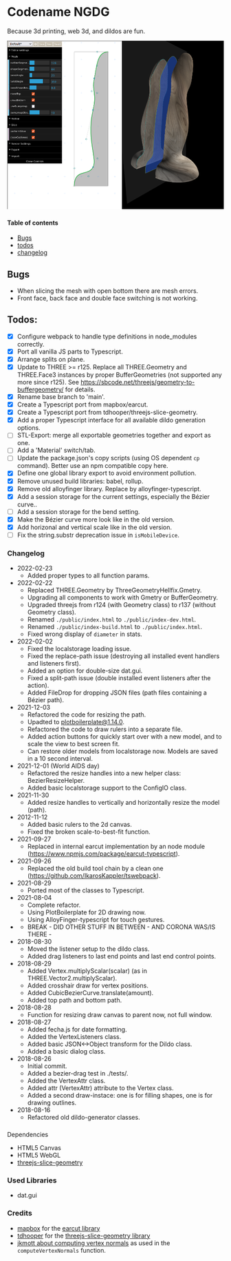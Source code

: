 # Codename NGDG

Because 3d printing, web 3d, and dildos are fun.

![Screenshot](screenshot.png)

#### Table of contents

- [Bugs](#bugs)
- [todos](#todos)
- [changelog](#changelos)

## Bugs

- When slicing the mesh with open bottom there are mesh errors.
- Front face, back face and double face switching is not working.

## Todos:

- [x] Configure webpack to handle type definitions in node_modules correctly.
- [x] Port all vanilla JS parts to Typescript.
- [x] Arrange splits on plane.
- [x] Update to THREE >= r125. Replace all THREE.Geometry and THREE.Face3 instances by proper BufferGeometries
      (not supported any more since r125). See https://sbcode.net/threejs/geometry-to-buffergeometry/ for details.
- [x] Rename base branch to 'main'.
- [x] Create a Typescript port from mapbox/earcut.
- [x] Create a Typescript port from tdhooper/threejs-slice-geometry.
- [x] Add a proper Typescript interface for all available dildo generation options.
- [ ] STL-Export: merge all exportable geometries together and export as one.
- [ ] Add a 'Material' switch/tab.
- [ ] Update the package.json's copy scripts (using OS dependent `cp` command). Better use an npm compatible copy here.
- [x] Define one global library export to avoid environment pollution.
- [x] Remove unused build libraries: babel, rollup.
- [x] Remove old alloyfinger library. Replace by alloyfinger-typescript.
- [x] Add a session storage for the current settings, especially the Bézier curve..
- [ ] Add a session storage for the bend setting.
- [x] Make the Bézier curve more look like in the old version.
- [x] Add horizonal and vertical scale like in the old version.
- [ ] Fix the string.substr deprecation issue in `isMobileDevice`.

### Changelog

- 2022-02-23
  - Added proper types to all function params.
- 2022-02-22
  - Replaced THREE.Geometry by ThreeGeometryHellfix.Gmetry.
  - Upgrading all components to work with Gmetry or BufferGeometry.
  - Upgraded threejs from r124 (with Geometry class) to r137 (without Geometry class).
  - Renamed `./public/index.html` to `./public/index-dev.html`.
  - Renamed `./public/index-build.html` to `./public/index.html`.
  - Fixed wrong display of `diameter` in stats.
- 2022-02-02
  - Fixed the localstorage loading issue.
  - Fixed the replace-path issue (destroying all installed event handlers and listeners first).
  - Added an option for double-size dat.gui.
  - Fixed a split-path issue (double installed event listeners after the action).
  - Added FileDrop for dropping JSON files (path files containing a Bézier path).
- 2021-12-03
  - Refactored the code for resizing the path.
  - Upadted to plotboilerplate@1.14.0.
  - Refactored the code to draw rulers into a separate file.
  - Added action buttons for quickly start over with a new model, and to scale the view to best screen fit.
  - Can restore older models from localstorage now. Models are saved in a 10 second interval.
- 2021-12-01 (World AIDS day)
  - Refactored the resize handles into a new helper class: BezierResizeHelper.
  - Added basic localstorage support to the ConfigIO class.
- 2021-11-30
  - Added resize handles to vertically and horizontally resize the model (path).
- 2012-11-12
  - Added basic rulers to the 2d canvas.
  - Fixed the broken scale-to-best-fit function.
- 2021-09-27
  - Replaced in internal earcut implementation by an node module (https://www.npmjs.com/package/earcut-typescript).
- 2021-09-26
  - Replaced the old build tool chain by a clean one (https://github.com/IkarosKappler/tswebpack).
- 2021-08-29
  - Ported most of the classes to Typescript.
- 2021-08-04
  - Complete refactor.
  - Using PlotBoilerplate for 2D drawing now.
  - Using AlloyFinger-typescript for touch gestures.
- - BREAK - DID OTHER STUFF IN BETWEEN - AND CORONA WAS/IS THERE -
- 2018-08-30
  - Moved the listener setup to the dildo class.
  - Added drag listeners to last end points and last end control points.
- 2018-08-29
  - Added Vertex.multiplyScalar(scalar) (as in THREE.Vector2.multiplyScalar).
  - Added crosshair draw for vertex positions.
  - Added CubicBezierCurve.translate(amount).
  - Added top path and bottom path.
- 2018-08-28
  - Function for resizing draw canvas to parent now, not full window.
- 2018-08-27
  - Added fecha.js for date formatting.
  - Added the VertexListeners class.
  - Added basic JSON<->Object transform for the Dildo class.
  - Added a basic dialog class.
- 2018-08-26
  - Initial commit.
  - Added a bezier-drag test in ./tests/.
  - Added the VertexAttr class.
  - Added attr (VertexAttr) attribute to the Vertex class.
  - Added a second draw-instace: one is for filling shapes, one is for drawing outlines.
- 2018-08-16
  - Refactored old dildo-generator classes.

###

Dependencies

- HTML5 Canvas
- HTML5 WebGL
- [threejs-slice-geometry](https://github.com/tdhooper/threejs-slice-geometry)

### Used Libraries

- dat.gui

### Credits

- [mapbox](https://github.com/mapbox/earcut) for the [earcut library](https://www.npmjs.com/package/earcut)
- [tdhooper](https://github.com/tdhooper/threejs-slice-geometry/) for the [threejs-slice-geometry library](https://www.npmjs.com/package/threejs-slice-geometry)
- [jkmott about computing vertex normals](https://meshola.wordpress.com/2016/07/24/three-js-vertex-normals/) as used in the `computeVertexNormals` function.
